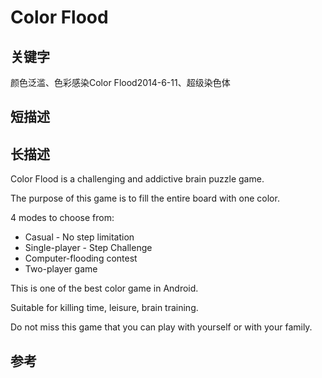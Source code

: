 # Color Flood

## 关键字
颜色泛滥、色彩感染Color Flood2014-6-11、超级染色体

## 短描述

## 长描述
Color Flood is a challenging and addictive brain puzzle game. 

The purpose of this game is to fill the entire board with one color. 

4 modes to choose from: 

- Casual - No step limitation 
- Single-player - Step Challenge 
- Computer-flooding contest 
- Two-player game 

This is one of the best color game in Android. 

Suitable for killing time, leisure, brain training. 

Do not miss this game that you can play with yourself or with your family. 


## 参考